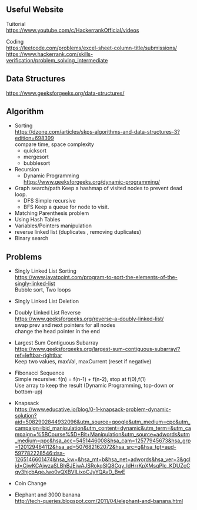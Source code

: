 ## Useful Website
Tuitorial  
https://www.youtube.com/c/HackerrankOfficial/videos  

Coding  
https://leetcode.com/problems/excel-sheet-column-title/submissions/  
https://www.hackerrank.com/skills-verification/problem_solving_intermediate  


## Data Structures
https://www.geeksforgeeks.org/data-structures/

## Algorithm
- Sorting  
  https://dzone.com/articles/skps-algorithms-and-data-structures-3?edition=698399  
  compare time, space complexity
    - quicksort
    - mergesort
    - bubblesort
- Recursion
    - Dynamic Programming  
      https://www.geeksforgeeks.org/dynamic-programming/  
- Graph search/path
  Keep a hashmap of visited nodes to prevent dead loop.
    - DFS
      Simple recursive
    - BFS
      Keep a queue for node to visit.
- Matching Parenthesis problem
- Using Hash Tables
- Variables/Pointers manipulation
- reverse linked list (duplicates , removing duplicates)
- Binary search

## Problems
- Singly Linked List Sorting  
  https://www.javatpoint.com/program-to-sort-the-elements-of-the-singly-linked-list  
  Bubble sort, Two loops 
- Singly Linked List Deletion
- Doubly Linked List Reverse  
  https://www.geeksforgeeks.org/reverse-a-doubly-linked-list/  
  swap prev and next pointers for all nodes  
  change the head pointer in the end
- Largest Sum Contiguous Subarray  
  https://www.geeksforgeeks.org/largest-sum-contiguous-subarray/?ref=leftbar-rightbar  
  Keep two values, maxVal, maxCurrent (reset if negative)  
- Fibonacci Sequence  
  Simple recursive: f(n) = f(n-1) + f(n-2), stop at f(0),f(1)  
  Use array to keep the result (Dynamic Programming, top-down or bottom-up)  
- Knapsack  
  https://www.educative.io/blog/0-1-knapsack-problem-dynamic-solution?aid=5082902844932096&utm_source=google&utm_medium=cpc&utm_campaign=bid_manipulation&utm_content=dynamic&utm_term=&utm_campaign=%5BCourse%5D+Bit+Manipulation&utm_source=adwords&utm_medium=ppc&hsa_acc=5451446008&hsa_cam=12577945673&hsa_grp=120129464112&hsa_ad=507682162072&hsa_src=g&hsa_tgt=aud-597782228546:dsa-1265146601474&hsa_kw=&hsa_mt=b&hsa_net=adwords&hsa_ver=3&gclid=CjwKCAjwzaSLBhBJEiwAJSRokqSlQ8Cqv_ldHrrKpXMsqPIc_KDUZcCqv3hjcbAqeJwo0vQXBVILixoCJyYQAvD_BwE  

- Coin Change  

- Elephant and 3000 banana  
  http://tech-queries.blogspot.com/2011/04/elephant-and-banana.html  

